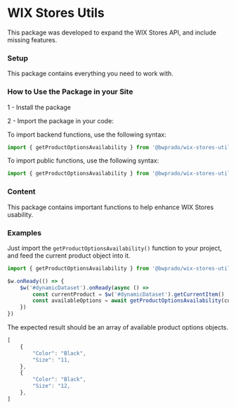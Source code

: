 # WIX Stores Utils

This package was developed to expand the WIX Stores API, and include missing features.

### Setup

This package contains everything you need to work with.

### How to Use the Package in your Site

1 - Install the package

2 - Import the package in your code:

To import backend functions, use the following syntax:

```js
import { getProductOptionsAvailability } from '@bwprado/wix-stores-utils-backend'
```

To import public functions, use the following syntax:

```js
import { getProductOptionsAvailability } from '@bwprado/wix-stores-utils'
```

### Content

This package contains important functions to help enhance WIX Stores usability.

### Examples

Just import the `getProductOptionsAvailability()` function to your project, and feed the current product object into it.

```js
import { getProductOptionsAvailability } from '@bwprado/wix-stores-utils-backend'

$w.onReady(() => {
    $w('#dynamicDataset').onReady(async () =>
        const currentProduct = $w('#dynamicDataset').getCurrentItem()
        const availableOptions = await getProductOptionsAvailability(currentProduct)
    })
})
```

The expected result should be an array of available product options objects.

```js
[
    {
        "Color": "Black",
        "Size": "11,
    },
    {
        "Color": "Black",
        "Size": "12,
    },
]
```
